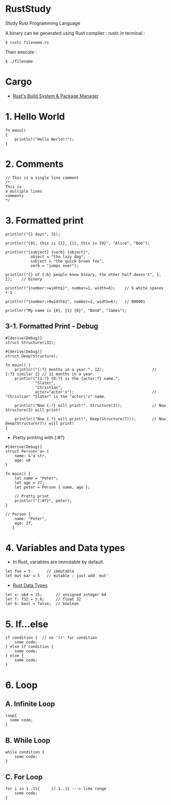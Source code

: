 # RustStudy
Study Rust Programming Language

A binary can be generated using Rust compiler : rustc
in terminal :
```
$ rustc filename.rs
```

Then execute : 
```
$ ./filename
```

# Cargo
  - [Rust's Build System & Package Manager](https://doc.rust-lang.org/book/ch01-03-hello-cargo.html)



# 1. Hello World

```
fn main()
{
    println!("Hello World!!");
}
```

# 2. Comments
```
// This is a single line comment
/* 
This is 
a multiple lines
comments 
*/
```

# 3. Formatted print
```
println!("{} days", 31);

println!("{0}, this is {1}, {1}, this is {0}", "Alice", "Bob");

println!("{subject} {verb} {object}",
           object = "the lazy dog",
           subject = "the quick brown fox",
           verb = "jumps over");
           
println!("{} of {:b} people know binary, the other half doesn't", 1, 2);    // binary

println!("{number:>width$}", number=1, width=6);    // 5 white spaces + 1

println!("{number:>0width$}", number=1, width=6);   // 000001

println!("My name is {0}, {1} {0}", "Bond", "James");
```

## 3-1. Formatted Print - Debug
```
#[derive(Debug)]
struct Structure(i32);

#[derive(Debug)]
struct Deep(Structure);

fn main() {
    println!("{:?} months in a year.", 12);                     // {:?} similar {} // 12 months in a year.
    println!("{1:?} {0:?} is the {actor:?} name.",              
             "Slater",
             "Christian",
             actor="actor's");                                  // "Christian" "Slater" is the "actor\'s" name.

    println!("Now {:?} will print!", Structure(3));             // Now Structure(3) will print!
    
    println!("Now {:?} will print!", Deep(Structure(7)));       // Now Deep(Structure(7)) will print!
}
```

- Pretty printing with {:#?}

```
#[derive(Debug)]
struct Person<'a> {
    name: &'a str,
    age: u8
}

fn main() {
    let name = "Peter";
    let age = 27;
    let peter = Person { name, age };

    // Pretty print
    println!("{:#?}", peter);
}

// Person {
    name: "Peter",
    age: 27,
   }
```

# 4. Variables and Data types
  - In Rust, variables are immutable by default.
  ```
  let foo = 5       // immutable
  let mut bar = 5   // mutable : just add 'mut'
  ```
  - [Rust Data Types](https://doc.rust-lang.org/book/ch03-02-data-types.html)
  ```
  let x: u64 = 15;      // unsigned integer 64
  let f: f32 = 5.6;     // float 32
  let b: bool = false;  // boolean
  ```

# 5. If...else
```
if condition {  // no '()' for condition
    some code;
} else if condition {
    some code;
} else {
    some code;
}
```

# 6. Loop
  ## A. Infinite Loop
  ```
  loop{
    some code;
  }
  ```

  ## B. While Loop
  ```
  while condition {
      some code;
  }
  ```

  ## C. For Loop
  ```
  for i in 1..11{     // 1..11 ---> like range
      some code;
  }
  ```
